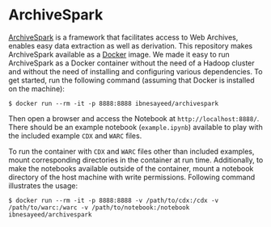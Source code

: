 # ArchiveSpark

[ArchiveSpark](https://github.com/helgeho/ArchiveSpark) is a framework that facilitates access to Web Archives, enables easy data extraction as well as derivation. This repository makes ArchiveSpark available as a [Docker](https://www.docker.com/) image. We made it easy to run ArchiveSpark as a Docker container without the need of a Hadoop cluster and without the need of installing and configuring various dependencies. To get started, run the following command (assuming that Docker is installed on the machine):

```
$ docker run --rm -it -p 8888:8888 ibnesayeed/archivespark
```

Then open a browser and access the Notebook at `http://localhost:8888/`. There should be an example notebook (`example.ipynb`) available to play with the included example `CDX` and `WARC` files.

To run the container with `CDX` and `WARC` files other than included examples, mount corresponding directories in the container at run time. Additionally, to make the notebooks available outside of the container, mount a notebook directory of the host machine with write permissions. Following command illustrates the usage:

```
$ docker run --rm -it -p 8888:8888 -v /path/to/cdx:/cdx -v /path/to/warc:/warc -v /path/to/notebook:/notebook ibnesayeed/archivespark
```

